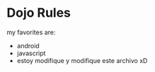 Dojo Rules
==========

my favorites are:

* android
* javascript
* estoy modifique y modifique este archivo xD